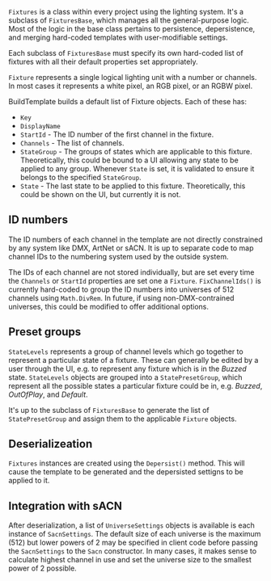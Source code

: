 `Fixtures` is a class within every project using the lighting system. It's a subclass of `FixturesBase`, which manages all the general-purpose logic. Most of the logic in the base class pertains to persistence, depersistence, and merging hard-coded templates with user-modifiable settings.

Each subclass of `FixturesBase` must specify its own hard-coded list of fixtures with all their default properties set appropriately.

`Fixture` represents a single logical lighting unit with a number or channels. In most cases it represents a white pixel, an RGB pixel, or an RGBW pixel.

BuildTemplate builds a default list of Fixture objects. Each of these has:
* `Key`
* `DisplayName`
* `StartId` - The ID number of the first channel in the fixture.
* `Channels` - The list of channels.
* `StateGroup` - The groups of states which are applicable to this fixture. Theoretically, this could be bound to a UI allowing any state to be applied to any group. Whenever `State` is set, it is validated to ensure it belongs to the specified `StateGroup`.
* `State` - The last state to be applied to this fixture. Theoretically, this could be shown on the UI, but currently it is not.

## ID numbers
The ID numbers of each channel in the template are not directly constrained by any system like DMX, ArtNet or sACN. It is up to separate code to map channel IDs to the numbering system used by the outside system. 

The IDs of each channel are not stored individually, but are set every time the `Channels` or `StartId` properties are set one a `Fixture`. `FixChannelIds()` is currently hard-coded to group the ID numbers into universes of 512 channels using `Math.DivRem`. In future, if using non-DMX-contrained universes, this could be modified to offer additional options.

## Preset groups

`StateLevels` represents a group of channel levels which go together to represent a particular state of a fixture. These can generally be edited by a user through the UI, e.g. to represent any fixture which is in the *Buzzed* state. `StateLevels` objects are grouped into a `StatePresetGroup`, which represent all the possible states a particular fixture could be in, e.g. *Buzzed*, *OutOfPlay*, and *Default*.

It's up to the subclass of `FixturesBase` to generate the list of `StatePresetGroup` and assign them to the applicable `Fixture` objects.

## Deserializeation

`Fixtures` instances are created using the `Depersist()` method. This will cause the template to be generated and the depersisted settigns to be applied to it.

## Integration with sACN
After deserialization, a list of `UniverseSettings` objects is available is each instance of `SacnSettings`. The default size of each universe is the maximum (512) but lower powers of 2 may be specified in client code before passing the `SacnSettings` to the `Sacn` constructor. In many cases, it makes sense to calculate highest channel in use and set the universe size to the smallest power of 2 possible.
